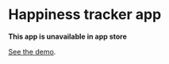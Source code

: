 # Happiness tracker app
**This app is unavailable in app store**

[See the demo](https://www.youtube.com/embed/adN2BipCr-o).
